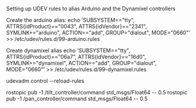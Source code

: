 Setting up UDEV rules to alias Arduino and the Dynamixel controllers

Create the arduino alias:
echo 'SUBSYSTEM=="tty", ATTRS{idProduct}=="0043", ATTRS{idVendor}=="2341", SYMLINK+="arduino", ACTION=="add", GROUP="dialout", MODE="0660"' >> /etc/udev/rules.d/99-arduino.rules


Create dynamixel alias
echo 'SUBSYSTEM=="tty", ATTRS{idProduct}=="06a7", ATTRS{idVendor}=="16d0", SYMLINK+="dynamixel", ACTION=="add", GROUP="dialout", MODE="0660"' >> /etc/udev/rules.d/99-dynamixel.rules

udevadm control --reload-rules


rostopic pub -1 /tilt_controller/command std_msgs/Float64 -- 0.5
rostopic pub -1 /pan_controller/command std_msgs/Float64 -- 0.5

